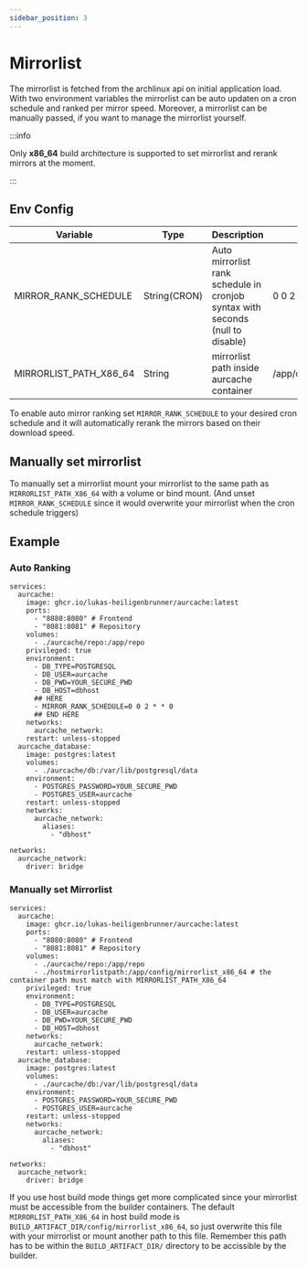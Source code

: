 ```yaml
---
sidebar_position: 3
---
```


# Mirrorlist
The mirrorlist is fetched from the archlinux api on initial application load.
With two environment variables the mirrorlist can be auto updaten on a cron schedule and ranked per mirror speed.
Moreover, a mirrorlist can be manually passed, if you want to manage the mirrorlist yourself.

:::info

Only **x86_64** build architecture is supported to set mirrorlist and rerank mirrors at the moment.

:::

## Env Config
| Variable               | Type         | Description                                                                    | Default                       |
|------------------------|--------------|--------------------------------------------------------------------------------|-------------------------------|
| MIRROR_RANK_SCHEDULE                | String(CRON) | Auto mirrorlist rank schedule in cronjob syntax with seconds (null to disable) | 0 0 2 * * 0 (once a week)     |
| MIRRORLIST_PATH_X86_64                | String       | mirrorlist path inside aurcache container                                      | /app/config/mirrorlist_x86_64 |

To enable auto mirror ranking set `MIRROR_RANK_SCHEDULE` to your desired cron schedule and it will automatically rerank the mirrors based on their download speed.

## Manually set mirrorlist
To manually set a mirrorlist mount your mirrorlist to the same path as `MIRRORLIST_PATH_X86_64` with a volume or bind mount.
(And unset `MIRROR_RANK_SCHEDULE` since it would overwrite your mirrorlist when the cron schedule triggers)
## Example
### Auto Ranking
```ỳaml
services:
  aurcache:
    image: ghcr.io/lukas-heiligenbrunner/aurcache:latest
    ports:
      - "8080:8080" # Frontend
      - "8081:8081" # Repository
    volumes:
      - ./aurcache/repo:/app/repo
    privileged: true
    environment:
      - DB_TYPE=POSTGRESQL
      - DB_USER=aurcache
      - DB_PWD=YOUR_SECURE_PWD
      - DB_HOST=dbhost
      ## HERE
      - MIRROR_RANK_SCHEDULE=0 0 2 * * 0
      ## END HERE
    networks:
      aurcache_network:
    restart: unless-stopped
  aurcache_database:
    image: postgres:latest
    volumes:
      - ./aurcache/db:/var/lib/postgresql/data
    environment:
      - POSTGRES_PASSWORD=YOUR_SECURE_PWD
      - POSTGRES_USER=aurcache
    restart: unless-stopped
    networks:
      aurcache_network:
        aliases:
          - "dbhost"

networks:
  aurcache_network:
    driver: bridge
```

### Manually set Mirrorlist
```ỳaml
services:
  aurcache:
    image: ghcr.io/lukas-heiligenbrunner/aurcache:latest
    ports:
      - "8080:8080" # Frontend
      - "8081:8081" # Repository
    volumes:
      - ./aurcache/repo:/app/repo
      - ./hostmirrorlistpath:/app/config/mirrorlist_x86_64 # the container path must match with MIRRORLIST_PATH_X86_64
    privileged: true
    environment:
      - DB_TYPE=POSTGRESQL
      - DB_USER=aurcache
      - DB_PWD=YOUR_SECURE_PWD
      - DB_HOST=dbhost
    networks:
      aurcache_network:
    restart: unless-stopped
  aurcache_database:
    image: postgres:latest
    volumes:
      - ./aurcache/db:/var/lib/postgresql/data
    environment:
      - POSTGRES_PASSWORD=YOUR_SECURE_PWD
      - POSTGRES_USER=aurcache
    restart: unless-stopped
    networks:
      aurcache_network:
        aliases:
          - "dbhost"

networks:
  aurcache_network:
    driver: bridge
```

If you use host build mode things get more complicated since your mirrorlist must be accessible from the builder containers.
The default `MIRRORLIST_PATH_X86_64` in host build mode is `BUILD_ARTIFACT_DIR/config/mirrorlist_x86_64`, so just overwrite this file with your mirrorlist or mount another path to this file.
Remember this path has to be within the `BUILD_ARTIFACT_DIR/` directory to be accissible by the builder.
